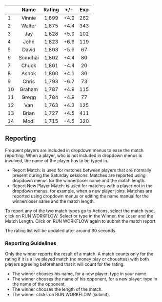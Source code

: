 | |Name|Rating|+/-|Exp|
|-|:--:|:----:|:-:|:-:|
|1|Vinnie|1,899|+4.9|262|
|2|Walter|1,875|+4.4|343|
|3|Jay|1,828|+5.9|102|
|4|John|1,823|+6.6|119|
|5|David|1,803|-5.9|67|
|6|Somchai|1,802|+4.4|80|
|7|Chuck|1,801|-4.4|20|
|8|Ashok|1,800|+4.1|30|
|9|Chris|1,793|-6.7|73|
|10|Graham|1,787|+4.9|115|
|11|Gregg|1,784|-4.9|77|
|12|Van|1,763|+4.3|125|
|13|Brian|1,727|+4.5|411|
|14|Modi|1,715|-4.5|320|

 

## Reporting

Frequent players are included in dropdown menus to ease the match reporting.
When a player, who is not included in dropdown menus is involved, the name of the player has to be typed in.

- Report Match:  is used for matches between players that are normally present during the Saturday sessions.
Matches are reported using dropdown menus for the winner/loser name and the match length.
- Report New Player Match:  is used for matches with a player not in the dropdown menus, for example, when a new player joins.
Matches are reported using dropdown menus or editing the name manual for the winner/loser name and the match length.

To report any of the two match types go to Actions, select the match type, click on RUN WORKFLOW.
Select or type in the Winner, the Loser and the Match Length.
Click on RUN WORKFLOW again to submit the match report.

The rating list will be updated after around 30 seconds.

### Reporting Guidelines

Only the winner reports the result of a match.
A match counts only for the rating if it is a live played match (no money play or chouettes)
with both players agreeing beforehand that it will count for the rating.

- The winner chooses his name, for a new player: type in your name.
- The winner chooses the name of his opponent, for a new player: type in the name of the opponent.
- The winner chooses the length of the match.
- The winner clicks on RUN WORKFLOW (submit).
